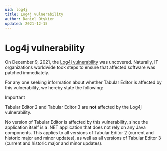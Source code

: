 ```yaml
---
uid: log4j
title: Log4j vulnerability
author: Daniel Otykier
updated: 2021-12-15
---
```

# Log4j vulnerability

On December 9, 2021, the [Log4j vulnerability](https://logging.apache.org/log4j/2.x/security.html) was uncovered. Naturally, IT organizations worldwide took steps to ensure that affected software was patched immediately.

For any one seeking information about whether Tabular Editor is affected by this vulnerability, we hereby state the following:

> [!IMPORTANT]
> Tabular Editor 2 and Tabular Editor 3 are **not** affected by the Log4j vulnerability.

No version of Tabular Editor is affected by this vulnerability, since the application itself is a .NET application that does not rely on any Java components. This applies to all versions of Tabular Editor 2 (current and historic major and minor updates), as well as all versions of Tabular Editor 3 (current and historic major and minor updates).